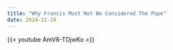 ```yaml
---
title: "Why Francis Must Not Be Considered The Pope"
date: 2024-12-19
---
```


{{< youtube AmV8-TDjwKo >}}
